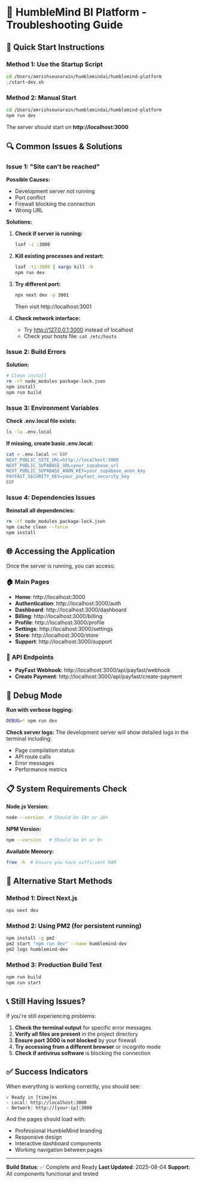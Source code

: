 # 🔧 HumbleMind BI Platform - Troubleshooting Guide

## 🚀 Quick Start Instructions

### Method 1: Use the Startup Script
```bash
cd /Users/amrishseunarain/humblemindai/humblemind-platform
./start-dev.sh
```

### Method 2: Manual Start
```bash
cd /Users/amrishseunarain/humblemindai/humblemind-platform
npm run dev
```

The server should start on **http://localhost:3000**

## 🔍 Common Issues & Solutions

### Issue 1: "Site can't be reached"

**Possible Causes:**
- Development server not running
- Port conflict
- Firewall blocking the connection
- Wrong URL

**Solutions:**
1. **Check if server is running:**
   ```bash
   lsof -i :3000
   ```

2. **Kill existing processes and restart:**
   ```bash
   lsof -ti:3000 | xargs kill -9
   npm run dev
   ```

3. **Try different port:**
   ```bash
   npx next dev -p 3001
   ```
   Then visit http://localhost:3001

4. **Check network interface:**
   - Try http://127.0.0.1:3000 instead of localhost
   - Check your hosts file: `cat /etc/hosts`

### Issue 2: Build Errors

**Solution:**
```bash
# Clean install
rm -rf node_modules package-lock.json
npm install
npm run build
```

### Issue 3: Environment Variables

**Check .env.local file exists:**
```bash
ls -la .env.local
```

**If missing, create basic .env.local:**
```bash
cat > .env.local << EOF
NEXT_PUBLIC_SITE_URL=http://localhost:3000
NEXT_PUBLIC_SUPABASE_URL=your_supabase_url
NEXT_PUBLIC_SUPABASE_ANON_KEY=your_supabase_anon_key
PAYFAST_SECURITY_KEY=your_payfast_security_key
EOF
```

### Issue 4: Dependencies Issues

**Reinstall all dependencies:**
```bash
rm -rf node_modules package-lock.json
npm cache clean --force
npm install
```

## 🌐 Accessing the Application

Once the server is running, you can access:

### 🏠 **Main Pages**
- **Home**: http://localhost:3000
- **Authentication**: http://localhost:3000/auth
- **Dashboard**: http://localhost:3000/dashboard
- **Billing**: http://localhost:3000/billing
- **Profile**: http://localhost:3000/profile
- **Settings**: http://localhost:3000/settings
- **Store**: http://localhost:3000/store
- **Support**: http://localhost:3000/support

### 🔌 **API Endpoints**
- **PayFast Webhook**: http://localhost:3000/api/payfast/webhook
- **Create Payment**: http://localhost:3000/api/payfast/create-payment

## 🐛 Debug Mode

**Run with verbose logging:**
```bash
DEBUG=* npm run dev
```

**Check server logs:**
The development server will show detailed logs in the terminal including:
- Page compilation status
- API route calls
- Error messages
- Performance metrics

## 📋 System Requirements Check

**Node.js Version:**
```bash
node --version  # Should be 18+ or 20+
```

**NPM Version:**
```bash
npm --version   # Should be 8+ or 9+
```

**Available Memory:**
```bash
free -h  # Ensure you have sufficient RAM
```

## 🔧 Alternative Start Methods

### Method 1: Direct Next.js
```bash
npx next dev
```

### Method 2: Using PM2 (for persistent running)
```bash
npm install -g pm2
pm2 start "npm run dev" --name humblemind-dev
pm2 logs humblemind-dev
```

### Method 3: Production Build Test
```bash
npm run build
npm run start
```

## 📞 Still Having Issues?

If you're still experiencing problems:

1. **Check the terminal output** for specific error messages
2. **Verify all files are present** in the project directory
3. **Ensure port 3000 is not blocked** by your firewall
4. **Try accessing from a different browser** or incognito mode
5. **Check if antivirus software** is blocking the connection

## ✅ Success Indicators

When everything is working correctly, you should see:

```
✓ Ready in [time]ms
- Local: http://localhost:3000
- Network: http://[your-ip]:3000
```

And the pages should load with:
- Professional HumbleMind branding
- Responsive design
- Interactive dashboard components
- Working navigation between pages

---

**Build Status**: ✅ Complete and Ready
**Last Updated**: 2025-08-04
**Support**: All components functional and tested